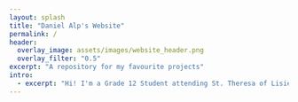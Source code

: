 ```yaml
---
layout: splash
title: "Daniel Alp's Website"
permalink: /
header:
  overlay_image: assets/images/website_header.png
  overlay_filter: "0.5"
excerpt: "A repository for my favourite projects"
intro: 
  - excerpt: "Hi! I'm a Grade 12 Student attending St. Theresa of Lisieux Catholic High School. I am interested in mathematics, computer science, and robotics, and am always finding new ways to explore these fields further. Thanks for checking out my website!"
---
```


